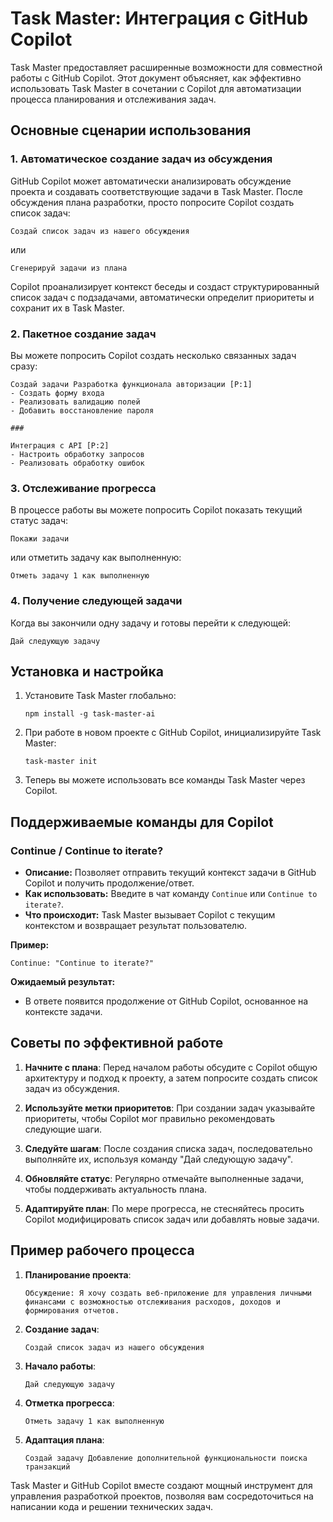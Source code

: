 # Task Master: Интеграция с GitHub Copilot

Task Master предоставляет расширенные возможности для совместной работы с GitHub Copilot. Этот документ объясняет, как эффективно использовать Task Master в сочетании с Copilot для автоматизации процесса планирования и отслеживания задач.

## Основные сценарии использования

### 1. Автоматическое создание задач из обсуждения

GitHub Copilot может автоматически анализировать обсуждение проекта и создавать соответствующие задачи в Task Master. После обсуждения плана разработки, просто попросите Copilot создать список задач:

```
Создай список задач из нашего обсуждения
```

или

```
Сгенерируй задачи из плана
```

Copilot проанализирует контекст беседы и создаст структурированный список задач с подзадачами, автоматически определит приоритеты и сохранит их в Task Master.

### 2. Пакетное создание задач

Вы можете попросить Copilot создать несколько связанных задач сразу:

```
Создай задачи Разработка функционала авторизации [P:1]
- Создать форму входа
- Реализовать валидацию полей
- Добавить восстановление пароля

###

Интеграция с API [P:2]
- Настроить обработку запросов
- Реализовать обработку ошибок
```

### 3. Отслеживание прогресса

В процессе работы вы можете попросить Copilot показать текущий статус задач:

```
Покажи задачи
```

или отметить задачу как выполненную:

```
Отметь задачу 1 как выполненную
```

### 4. Получение следующей задачи

Когда вы закончили одну задачу и готовы перейти к следующей:

```
Дай следующую задачу
```

## Установка и настройка

1. Установите Task Master глобально:
   ```
   npm install -g task-master-ai
   ```

2. При работе в новом проекте с GitHub Copilot, инициализируйте Task Master:
   ```
   task-master init
   ```

3. Теперь вы можете использовать все команды Task Master через Copilot.

## Поддерживаемые команды для Copilot

### Continue / Continue to iterate?

- **Описание:** Позволяет отправить текущий контекст задачи в GitHub Copilot и получить продолжение/ответ.
- **Как использовать:** Введите в чат команду `Continue` или `Continue to iterate?`.
- **Что происходит:** Task Master вызывает Copilot с текущим контекстом и возвращает результат пользователю.

**Пример:**
```
Continue: "Continue to iterate?"
```

**Ожидаемый результат:**
- В ответе появится продолжение от GitHub Copilot, основанное на контексте задачи.

## Советы по эффективной работе

1. **Начните с плана**: Перед началом работы обсудите с Copilot общую архитектуру и подход к проекту, а затем попросите создать список задач из обсуждения.

2. **Используйте метки приоритетов**: При создании задач указывайте приоритеты, чтобы Copilot мог правильно рекомендовать следующие шаги.

3. **Следуйте шагам**: После создания списка задач, последовательно выполняйте их, используя команду "Дай следующую задачу".

4. **Обновляйте статус**: Регулярно отмечайте выполненные задачи, чтобы поддерживать актуальность плана.

5. **Адаптируйте план**: По мере прогресса, не стесняйтесь просить Copilot модифицировать список задач или добавлять новые задачи.

## Пример рабочего процесса

1. **Планирование проекта**:
   ```
   Обсуждение: Я хочу создать веб-приложение для управления личными финансами с возможностью отслеживания расходов, доходов и формирования отчетов.
   ```

2. **Создание задач**:
   ```
   Создай список задач из нашего обсуждения
   ```

3. **Начало работы**:
   ```
   Дай следующую задачу
   ```

4. **Отметка прогресса**:
   ```
   Отметь задачу 1 как выполненную
   ```

5. **Адаптация плана**:
   ```
   Создай задачу Добавление дополнительной функциональности поиска транзакций
   ```

Task Master и GitHub Copilot вместе создают мощный инструмент для управления разработкой проектов, позволяя вам сосредоточиться на написании кода и решении технических задач.